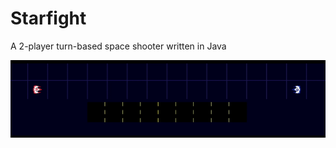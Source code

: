 # Starfight

A 2-player turn-based space shooter written in Java

![starfight-demo](https://github.com/loganmacdougall/StarFight/blob/master/res/starfight-demo.gif)
